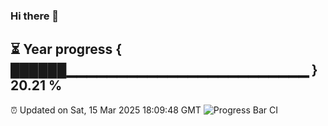 ### Hi there 👋
⏳ Year progress { ██████▁▁▁▁▁▁▁▁▁▁▁▁▁▁▁▁▁▁▁▁▁▁▁▁ } 20.21 %
---
⏰ Updated on Sat, 15 Mar 2025 18:09:48 GMT
![Progress Bar CI](https://github.com/Moyi321/Moyi321/workflows/Progress%20Bar%20CI/badge.svg)
